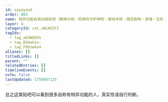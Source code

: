 ```yaml
---
id: xayayaad
order: 803
name: 特异功能自我训练贴吧（精神力吧・死神的守护神吧・御球术吧・隔空取物・穿墙・生物发热发电）
layer: 4
categoryId: cat_uWLHUZtI
tagIds:
  - tag_aE4WbEDS
  - tag_B3mwVzu-
  - tag_F0Snwko4
aliases: []
titledLinks: []
parent: ""
relatedEntries: []
timelineEvents: []
nsfw: false
lastUpdated: 1758087125
---
```


总之这类贴吧可以看到很多自称有特异功能的人，真实性请自行判断。